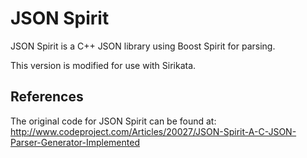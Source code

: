 JSON Spirit
===========

JSON Spirit is a C++ JSON library using Boost Spirit for parsing.

This version is modified for use with Sirikata.

References
----------

The original code for JSON Spirit can be found at:
http://www.codeproject.com/Articles/20027/JSON-Spirit-A-C-JSON-Parser-Generator-Implemented
